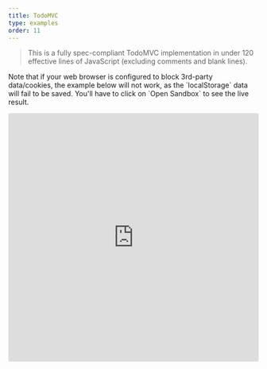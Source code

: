 ```yaml
---
title: TodoMVC
type: examples
order: 11
---
```


> This is a fully spec-compliant TodoMVC implementation in under 120 effective lines of JavaScript (excluding comments and blank lines).

<p class="tip">Note that if your web browser is configured to block 3rd-party data/cookies, the example below will not work, as the `localStorage` data will fail to be saved. You'll have to click on `Open Sandbox` to see the live result.</p>

<iframe src="https://codesandbox.io/embed/github/vuejs/vuejs.org/tree/master/src/v2/examples/vue-20-todomvc?codemirror=1&hidedevtools=1&hidenavigation=1&theme=light" style="width:100%; height:500px; border:0; border-radius: 4px; overflow:hidden;" title="vue-20-template-compilation" allow="geolocation; microphone; camera; midi; vr; accelerometer; gyroscope; payment; ambient-light-sensor; encrypted-media; usb" sandbox="allow-modals allow-forms allow-popups allow-scripts allow-same-origin"></iframe>
